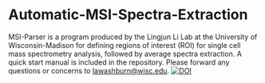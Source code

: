 # Automatic-MSI-Spectra-Extraction

MSI-Parser is a program produced by the Lingjun Li Lab at the University of Wisconsin-Madison for defining regions of interest (ROI) for single cell mass spectrometry analysis, followed by average spectra extraction. A quick start manual is included in the repository. Please forward any questions or concerns to lawashburn@wisc.edu.
[![DOI](https://zenodo.org/badge/633106365.svg)](https://zenodo.org/badge/latestdoi/633106365)
